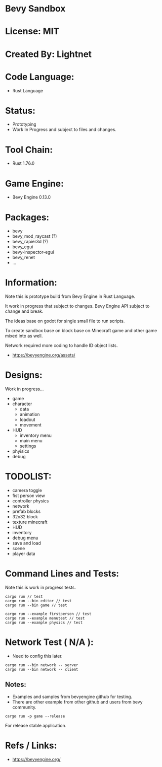 # Bevy Sandbox

# License: MIT

# Created By: Lightnet

# Code Language:
 * Rust Language

# Status:
 * Prototyping
 * Work In Progress and subject to files and changes.

# Tool Chain:
 * Rust 1.76.0

# Game Engine:
 * Bevy Engine 0.13.0

# Packages:
 * bevy
 * bevy_mod_raycast (?)
 * bevy_rapier3d (?)
 * bevy_egui 
 * bevy-inspector-egui
 * bevy_renet
 * ...


# Information:
  Note this is prototype build from Bevy Engine in Rust Language.
  
  It work in progress that subject to changes. Bevy Engine API subject to change and break.

  The ideas base on godot for single small file to run scripts.

  To create sandbox base on block base on Minecraft game and other game mixed into as well.
  
  Network required more coding to handle ID object lists.

  * https://bevyengine.org/assets/

# Designs:
  Work in progress...
  * game
  * character
    * data
    * animation
    * loadout
    * movement
  * HUD
    * inventory menu
    * main menu
    * settings
  * phyisics
  * debug

# TODOLIST:
 * camera toggle
 * fist person view
 * controller physics
 * network
 * prefab blocks
  * 32x32 block
 * texture minecraft
 * HUD
 * inventory
 * debug menu
 * save and load
  * scene
  * player data



# Command Lines and Tests:
 Note this is work in progress tests.
```
cargo run // test
cargo run --bin editor // test
cargo run --bin game // test
```

```
cargo run --example firstperson // test
cargo run --example menutest // test
cargo run --example physics // test
```

# Network Test ( N/A ):
 * Need to config this later.
```
cargo run --bin network -- server
cargo run --bin network -- client
```

## Notes:
 * Examples and samples from bevyengine github for testing.
 * There are other example from other github and users from bevy community.
```
cargo run -p game --release
```
  For release stable application.

# Refs / Links:
 * https://bevyengine.org/
